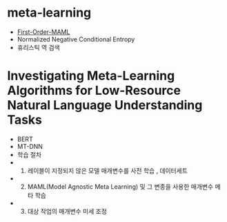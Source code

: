 # meta-learning
* [First-Order-MAML]()
* Normalized Negative Conditional Entropy
* 휴리스틱 역 검색

# Investigating Meta-Learning Algorithms for Low-Resource Natural Language Understanding Tasks
* BERT
* MT-DNN
* 학습 절차
* 1. 레이블이 지정되지 않은 모델 매개변수를 사전 학습 , 데이터세트
* 2. MAML(Model Agnostic Meta Learning) 및 그 변종을 사용한 매개변수 메타 학습 
* 3. 대상 작업의 매개변수 미세 조정
